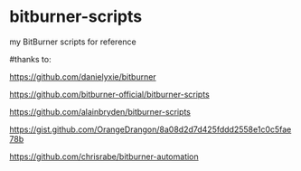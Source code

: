 # bitburner-scripts
my BitBurner scripts for reference

#thanks to:<P>
https://github.com/danielyxie/bitburner <P> 
https://github.com/bitburner-official/bitburner-scripts <P>
https://github.com/alainbryden/bitburner-scripts <P>
https://gist.github.com/OrangeDrangon/8a08d2d7d425fddd2558e1c0c5fae78b <P>
https://github.com/chrisrabe/bitburner-automation
